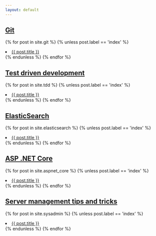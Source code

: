 ```yaml
---
layout: default
---
```


## [Git](git)
{% for post in site.git %}
{% unless post.label == 'index' %}
<li>
    <a href="{{ post.url | remove_first:'/' }}">{{ post.title }}</a>
</li>
{% endunless %}
{% endfor %}

## [Test driven development](tdd)
{% for post in site.tdd %}
{% unless post.label == 'index' %}
<li>
    <a href="{{ post.url | remove_first:'/' }}">{{ post.title }}</a>
</li>
{% endunless %}
{% endfor %}

## [ElasticSearch](elasticsearch)
{% for post in site.elasticsearch %}
{% unless post.label == 'index' %}
<li>
    <a href="{{ post.url | remove_first:'/' }}">{{ post.title }}</a>
</li>
{% endunless %}
{% endfor %}

## [ASP .NET Core](aspnet_core)
{% for post in site.aspnet_core %}
{% unless post.label == 'index' %}
<li>
    <a href="{{ post.url | remove_first:'/' }}">{{ post.title }}</a>
</li>
{% endunless %}
{% endfor %}

## [Server management tips and tricks](sysadmin)
{% for post in site.sysadmin %}
{% unless post.label == 'index' %}
<li>
    <a href="{{ post.url | remove_first:'/' }}">{{ post.title }}</a>
</li>
{% endunless %}
{% endfor %}
